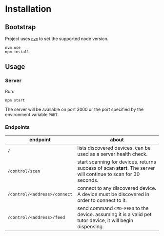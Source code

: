 # Installation

## Bootstrap

Project uses [`nvm`](https://github.com/creationix/nvm) to set the supported node version.

```
nvm use
npm install
```

## Usage

### Server

Run:

```
npm start
```

The server will be available on port 3000 or the port specified by the environment
variable `PORT`.

### Endpoints

| **endpoint**                  | **about**                                                        |
|-------------------------------|------------------------------------------------------------------|
| `/`                           | lists discovered devices.  can be used as a server health check. |
| `/control/scan`               | start scanning for devices. returns success of scan **start**.  The server will continue to scan for 30 seconds. |
| `/control/<address>/connect`  | connect to any discovered device.  A device must be discovered in order to connect to it. |
| `/control/<address>/feed`     | send command `CMD-FEED` to the device.  assuming it is a valid pet tutor device, it will begin dispensing. |


